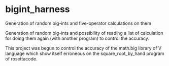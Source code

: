 # bigint_harness
Generation of random big-ints and five-operator calculations on them

Generation of random big-ints and possibility of reading a list of calculation for doing them again (with another program) to control the accuracy.

This project was begun to control the accuracy of the math.big library of V language which show itself erroneous on the square_root_by_hand program of rosettacode.
